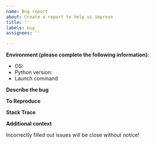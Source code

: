 ```yaml
---
name: Bug report
about: Create a report to help us improve
title: ''
labels: bug
assignees: ''

---
```


<!--
Before posting your issue, please check the README.md for informations:
    https://github.com/kaitallaoua/zyspotify/blob/master/README.md
-->

**Environment (please complete the following information):**
 - OS: <!-- e.g. Windows 11 / Ubuntu 22.04 / Docker -->
 - Python version: <!-- e.g. 3.12.0 -->
 - Launch command <!-- This field is required, no abbreviations -->

**Describe the bug**
<!--
A clear and concise description of what the bug is.
-->

**To Reproduce**
<!--
Describe the steps to reproduce the behavior:
e.g.
1. Run '...'
2. Download track id '....'
3. See error
-->

**Stack Trace**
<!--
Place contents inside a code block, 
``` 
Stack trace contents here
```
-->

**Additional context**
<!--
Add any other context about the problem here.
-->

Incorrectly filled out issues will be close without notice!
